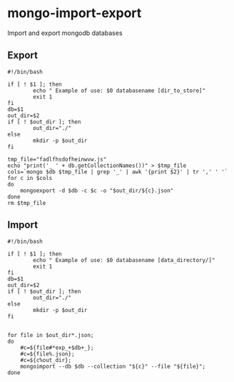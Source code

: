 # mongo-import-export
Import and export mongodb databases

## Export
```{r, engine='bash', count_lines}
#!/bin/bash

if [ ! $1 ]; then
        echo " Example of use: $0 databasename [dir_to_store]"
        exit 1
fi
db=$1
out_dir=$2
if [ ! $out_dir ]; then
        out_dir="./"
else
        mkdir -p $out_dir
fi

tmp_file="fadlfhsdofheinwvw.js"
echo "print('_ ' + db.getCollectionNames())" > $tmp_file
cols=`mongo $db $tmp_file | grep '_' | awk '{print $2}' | tr ',' ' '`
for c in $cols
do
    mongoexport -d $db -c $c -o "$out_dir/${c}.json"
done
rm $tmp_file

```

## Import
```{r, engine='bash', count_lines}
#!/bin/bash

if [ ! $1 ]; then
        echo " Example of use: $0 databasename [data_directory/]"
        exit 1
fi
db=$1
out_dir=$2
if [ ! $out_dir ]; then
        out_dir="./"
else
        mkdir -p $out_dir
fi


for file in $out_dir*.json; 
do 
    #c=${file#*exp_+$db+_}; 
    #c=${file%.json};
    #c=${c%out_dir};
    mongoimport --db $db --collection "${c}" --file "${file}"; 
done


```
